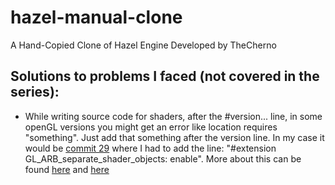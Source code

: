 # hazel-manual-clone

A Hand-Copied Clone of Hazel Engine Developed by TheCherno


## Solutions to problems I faced (not covered in the series):
- While writing source code for shaders, after the #version... line, in some openGL versions you might get an error like location requires "something". Just add that something after the version line. In my case it would be [commit 29] where I had to add the line: "#extension GL_ARB_separate_shader_objects: enable". More about this can be found [here][1] and [here][2]


[commit 29]: https://github.com/pulkitvyas08/Hazel-Manual-Clone/commit/ae79cf4a6e8cc1cbdc6540d1546f5b890966aeee
[1]: https://community.khronos.org/t/problem-with-layout-syntax/69034
[2]: https://community.khronos.org/t/unable-to-create-core-profile/73364